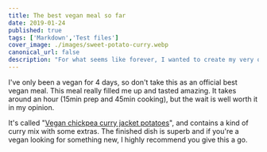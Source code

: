 ```yaml
---
title: The best vegan meal so far
date: 2019-01-24
published: true
tags: ['Markdown','Test files']
cover_image: ./images/sweet-potato-curry.webp
canonical_url: false
description: "For what seems like forever, I wanted to create my very own social networking site. At first, it was going to compete with Facebook, have reactions (before they invented it), and use open technologies. I started creating something with my custom PHP, I created the ability to register, log in and add friends. It was going great and my friends were playing around with it. A few bugs were being reported which I would try to fix, and a few months later, I got bored."
---
```


I've only been a vegan for 4 days, so don't take this as an official best vegan meal. This meal really filled me up and tasted amazing. It takes around an hour (15min prep and 45min cooking), but the wait is well worth it in my opinion.

It's called "[Vegan chickpea curry jacket potatoes](https://www.bbcgoodfood.com/recipes/vegan-chickpea-curry-jacket-potato)", and contains a kind of curry mix with some extras. The finished dish is superb and if you're a vegan looking for something new, I highly recommend you give this a go.
